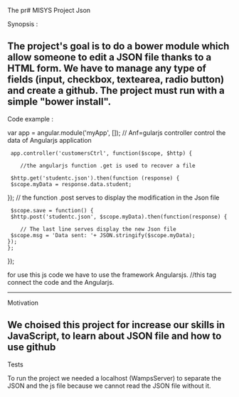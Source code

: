 The pr# MISYS
Project Json


Synopsis :

The project's goal is to do a bower module which allow someone to edit a JSON file thanks to a HTML form.
We have to manage any type of fields (input, checkbox, textearea, radio button) and create a github.
The project must run with a simple "bower install".
--------------------------------------------------------------------------------------------------------------------------
Code example :

var app = angular.module('myApp', []);
        // Anf=gularjs controller control the data of Angularjs application
		
     app.controller('customersCtrl', function($scope, $http) {
        
        //the angularjs function .get is used to recover a file
		
     $http.get('studentc.json').then(function (response) {
     $scope.myData = response.data.student;
   });
        // the function .post serves to display the modification in the Json file
   
     $scope.save = function() {            						
     $http.post('studentc.json', $scope.myData).then(function(response) {
            
        // The last line serves display the new Json file
     $scope.msg = 'Data sent: '+ JSON.stringify($scope.myData);
    });
    };
  });
  
for use this js code we have to use the framework Angularsjs.
		//this tag connect the code and the Angularjs. 
<script src="https://ajax.googleapis.com/ajax/libs/angularjs/1.1.5/angular.min.js"></script>  
------------------------------------------------------------------------------------------------------------------------
Motivation

We choised this project for increase our skills in JavaScript, to learn about JSON file and how to use github
------------------------------------------------------------------------------------------------------------------------
Tests

To run the project we needed a localhost (WampsServer) to separate the JSON and the js file because we cannot read the JSON file without it.







